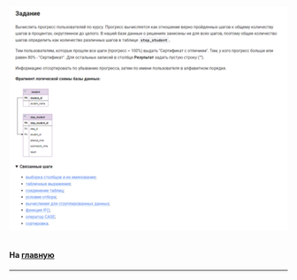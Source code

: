 

<img src="../art/3.5.6.task.png" alt="solution" >

```sql

```



#### На [главную](https://github.com/BEPb/stepik_sql#readme)

---


